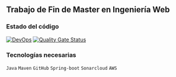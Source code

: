 ## Trabajo de Fin de Master en Ingeniería Web

### Estado del código
[![DevOps](https://github.com/prodang/miw-tfm-spring/actions/workflows/test-sonar.yml/badge.svg)](https://github.com/prodang/miw-tfm-spring/actions/workflows/test-sonar.yml)
[![Quality Gate Status](https://sonarcloud.io/api/project_badges/measure?project=miw-tfm-spring&metric=alert_status)](https://sonarcloud.io/summary/new_code?id=miw-tfm-spring)

### Tecnologías necesarias
`Java` `Maven` `GitHub` `Spring-boot` `Sonarcloud` `AWS` 